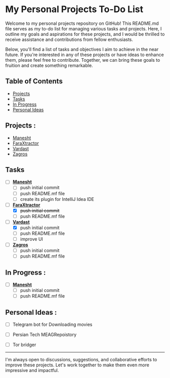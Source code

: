 # My Personal Projects To-Do List

Welcome to my personal projects repository on GitHub! This README.md file serves as my to-do list for managing various tasks and projects. Here, I outline my goals and aspirations for these projects, and I would be thrilled to receive assistance and contributions from fellow enthusiasts.

Below, you'll find a list of tasks and objectives I aim to achieve in the near future. If you're interested in any of these projects or have ideas to enhance them, please feel free to contribute. Together, we can bring these goals to fruition and create something remarkable.

## Table of Contents

- [Projects](#projects)
- [Tasks](#tasks)
- [In Progress](#in-progress)
- [Personal Ideas](#Personal-Ideas)

## Projects :

- [Manesht](https://github.com/JavaBaz/Manesht)
- [FaraXtractor](https://github.com/JavaBaz/FaraXtractor)
- [Vardast](https://github.com/JavaBaz/Vardast)
- [Zagros](https://github.com/JavaBaz/Zagros)

## Tasks

- [ ] [**Manesht**](https://github.com/JavaBaz/Manesht)
  - [ ] push initial commit
  - [ ] push README.mf file
  - [ ] create its plugin for IntelliJ Idea IDE

- [ ] [**FaraXtractor**](https://github.com/JavaBaz/FaraXtractor)
    - [x] ~~push initial commit~~
    - [ ] push README.mf file

- [ ] [**Vardast**](https://github.com/JavaBaz/Vardast)
    - [x] push initial commit
    - [ ] push README.mf file
    - [ ] improve UI

- [ ] [**Zagros**](https://github.com/JavaBaz/Zagros)
  - [ ] push initial commit
  - [ ] push README.mf file

## In Progress :
- [ ] [**Manesht**](https://github.com/JavaBaz/FaraXtractor)
  - [ ] push initial commit
  - [ ] push README.mf file

## Personal Ideas :
- [ ] Telegram bot for Downloading movies
- [ ] Persian Tech MEAGRepoistory
- [ ] Tor bridger



---


I'm always open to discussions, suggestions, and collaborative efforts to improve these projects. Let's work together to make them even more impressive and impactful. 
